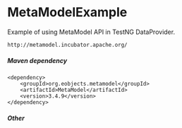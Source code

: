 MetaModelExample
================

Example of using MetaModel API in TestNG DataProvider.

    http://metamodel.incubator.apache.org/

##### Maven dependency
```
<dependency>
    <groupId>org.eobjects.metamodel</groupId>
    <artifactId>MetaModel</artifactId>
    <version>3.4.9</version>
</dependency>
```

##### Other

